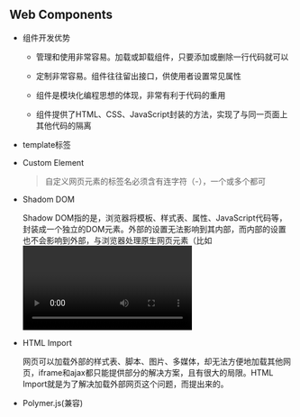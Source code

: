 ## Web Components

* 组件开发优势

  - 管理和使用非常容易。加载或卸载组件，只要添加或删除一行代码就可以

  - 定制非常容易。组件往往留出接口，供使用者设置常见属性

  - 组件是模块化编程思想的体现，非常有利于代码的重用

  - 组件提供了HTML、CSS、JavaScript封装的方法，实现了与同一页面上其他代码的隔离

* template标签

* Custom Element

  > 自定义网页元素的标签名必须含有连字符（-），一个或多个都可

* Shadom DOM

  Shadow DOM指的是，浏览器将模板、样式表、属性、JavaScript代码等，封装成一个独立的DOM元素。外部的设置无法影响到其内部，而内部的设置也不会影响到外部，与浏览器处理原生网页元素（比如<video>元素）的方式很像。Shadow DOM最大的好处有两个，一是可以向用户隐藏细节，直接提供组件，二是可以封装内部样式表，不会影响到外部。Chrome 35+支持Shadow DOM。

* HTML Import

  网页可以加载外部的样式表、脚本、图片、多媒体，却无法方便地加载其他网页，iframe和ajax都只能提供部分的解决方案，且有很大的局限。HTML Import就是为了解决加载外部网页这个问题，而提出来的。

* Polymer.js(兼容)
